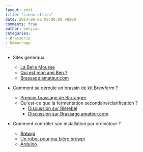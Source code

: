 ```yaml
---
layout: post
title: "Liens utiles"
date: 2014-06-02 09:00:00 +0200
comments: true
author: benjixc
categories: 
- Brasserie
- Démarrage
---
```


* Sites généraux :

    * [La Belle Mousse](http://www.labellemousse.com/)
    * [Qui est mon ami Ben ?](http://fr.wikipedia.org/wiki/Mon_ami_Ben)
    * [Brassage amateur.com](http://www.brassageamateur.com/forum/)

* Comment se déroule un brassin de kit Brewferm ?

    * [Premier brassage de Barranger](http://www.barranger.net/beer/1st/)
    * Qu'est-ce que la fermentation secondaire/clarification ?
        * [Discussion sur Bierebel](http://www.bierebel.com/forum/viewtopic.php?f=5&t=2629&mobile=off)
        * [Discussion sur Brassage amateur.com](http://www.brassageamateur.com/forum/ftopic8825.html)


* Comment contrôler son installation par ordinateur ?

    * [Brewpi](http://www.brewpi.com/)
    * [Un robot pour ma bière brewpi](http://bidouillesfactory.fr/un-robot-pour-ma-biere-brewpi/)
    * [Arduino](http://arduino.cc/)
